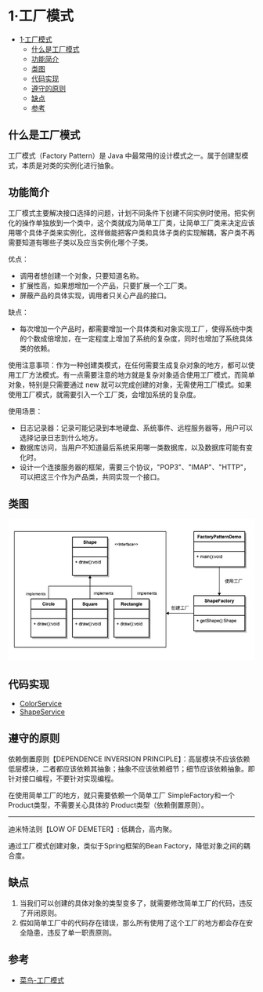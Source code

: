 # 1·工厂模式

- [1·工厂模式](#1工厂模式)
  - [什么是工厂模式](#什么是工厂模式)
  - [功能简介](#功能简介)
  - [类图](#类图)
  - [代码实现](#代码实现)
  - [遵守的原则](#遵守的原则)
  - [缺点](#缺点)
  - [参考](#参考)

## 什么是工厂模式
工厂模式（Factory Pattern）是 Java 中最常用的设计模式之一。属于创建型模式，本质是对类的实例化进行抽象。

## 功能简介
工厂模式主要解决接口选择的问题，计划不同条件下创建不同实例时使用。把实例化的操作单独放到一个类中，这个类就成为简单工厂类，让简单工厂类来决定应该用哪个具体子类来实例化，这样做能把客户类和具体子类的实现解耦，客户类不再需要知道有哪些子类以及应当实例化哪个子类。

优点： 
- 调用者想创建一个对象，只要知道名称。
- 扩展性高，如果想增加一个产品，只要扩展一个工厂类。
- 屏蔽产品的具体实现，调用者只关心产品的接口。

缺点：
- 每次增加一个产品时，都需要增加一个具体类和对象实现工厂，使得系统中类的个数成倍增加，在一定程度上增加了系统的复杂度，同时也增加了系统具体类的依赖。

使用注意事项：作为一种创建类模式，在任何需要生成复杂对象的地方，都可以使用工厂方法模式。有一点需要注意的地方就是复杂对象适合使用工厂模式，而简单对象，特别是只需要通过 new 就可以完成创建的对象，无需使用工厂模式。如果使用工厂模式，就需要引入一个工厂类，会增加系统的复杂度。

使用场景：
- 日志记录器：记录可能记录到本地硬盘、系统事件、远程服务器等，用户可以选择记录日志到什么地方。
- 数据库访问，当用户不知道最后系统采用哪一类数据库，以及数据库可能有变化时。
- 设计一个连接服务器的框架，需要三个协议，"POP3"、"IMAP"、"HTTP"，可以把这三个作为产品类，共同实现一个接口。

## 类图
![图1-工厂模式类图](/docs/images/图1-工厂模式类图.jpg)

## 代码实现
- [ColorService](/src/main/java/com/ly/pattern/factory/color/ColorService.java)
- [ShapeService](/src/main/java/com/ly/pattern/factory/shape/ShapeService.java)

## 遵守的原则
依赖倒置原则【DEPENDENCE INVERSION PRINCIPLE】：高层模块不应该依赖低层模块，二者都应该依赖其抽象；抽象不应该依赖细节；细节应该依赖抽象。即针对接口编程，不要针对实现编程。

在使用简单工厂的地方，就只需要依赖一个简单工厂 SimpleFactory和一个 Product类型，不需要关心具体的 Product类型（依赖倒置原则）。

---

迪米特法则【LOW OF DEMETER】: 低耦合，高内聚。

通过工厂模式创建对象，类似于Spring框架的Bean Factory，降低对象之间的耦合度。

## 缺点
1. 当我们可以创建的具体对象的类型变多了，就需要修改简单工厂的代码，违反了开闭原则。
2. 假如简单工厂中的代码存在错误，那么所有使用了这个工厂的地方都会存在安全隐患，违反了单一职责原则。

## 参考
- [菜鸟-工厂模式](https://www.runoob.com/design-pattern/factory-pattern.html)